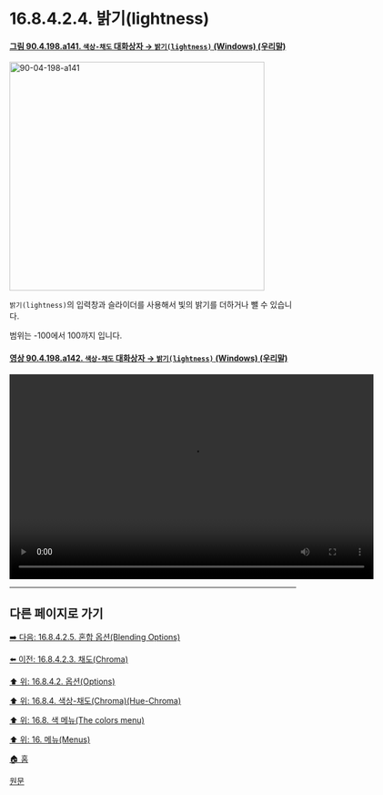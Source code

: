 # 16.8.4.2.4. 밝기(lightness)

<a id="90-04-198-a141"></a>

#### [그림 90.4.198.a141. `색상-채도` 대화상자 → `밝기(lightness)` (Windows) (우리말)](./90-04-0198-hue_chroma.md#90-04-198-a141)
<img width="448" height="402" alt="90-04-198-a141" src="https://github.com/user-attachments/assets/028d0805-0400-42fb-b4cc-229e6b4bd03f" />

`밝기(lightness)`의 입력창과 슬라이더를 사용해서 빛의 밝기를 더하거나 뺄 수 있습니다.

범위는 -100에서 100까지 입니다.

<a id="90-04-198-a142"></a>

#### [영상 90.4.198.a142. `색상-채도` 대화상자 → `밝기(lightness)` (Windows) (우리말)](./90-04-0198-hue_chroma.md#90-04-198-a142)
<video controls="controls" width="640" height="360" src="https://github.com/user-attachments/assets/5e26e7ba-8568-46bd-9eb4-f40c1b0bb697"></video>

***

## 다른 페이지로 가기

[➡️ 다음: 16.8.4.2.5. 혼합 옵션(Blending Options)](./16-08-04-02-05-blending_options.md)

[⬅️ 이전: 16.8.4.2.3. 채도(Chroma)](./16-08-04-02-03-chroma.md)

[⬆️ 위: 16.8.4.2. 옵션(Options)](./16-08-04-02-00-options.md)

[⬆️ 위: 16.8.4. 색상-채도(Chroma)(Hue-Chroma)](./16-08-04-00-hue-chroma.md)

[⬆️ 위: 16.8. 색 메뉴(The colors menu)](./16-08-00-the-colors-menu.md)

[⬆️ 위: 16. 메뉴(Menus)](./16-00-menus.md)

[🏠 홈](./00-home.md)

[원문](https://docs.gimp.org/2.10/ko/gimp-filter-hue-chroma.html#idm30719)